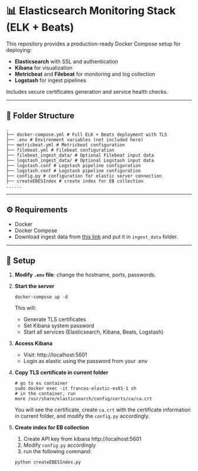 # 📊 Elasticsearch Monitoring Stack (ELK + Beats)

This repository provides a production-ready Docker Compose setup for deploying:

- **Elasticsearch** with SSL and authentication
- **Kibana** for visualization
- **Metricbeat** and **Filebeat** for monitoring and log collection
- **Logstash** for ingest pipelines

Includes secure certificates generation and service health checks.

---

## 🧱 Folder Structure

```
.
├── docker-compose.yml # Full ELK + Beats deployment with TLS
├── .env # Environment variables (not included here)
├── metricbeat.yml # Metricbeat configuration
├── filebeat.yml # Filebeat configuration
├── filebeat_ingest_data/ # Optional Filebeat input data
├── logstash_ingest_data/ # Optional Logstash input data
├── logstash.conf # Logstash pipeline configuration
├── logstash.conf # Logstash pipeline configuration
├── config.py # configuration for elastic server connection
├── createEBESIndex # create index for EB collection
......
```

---

## ⚙️ Requirements

- Docker
- Docker Compose
- Download ingest data from [this link](https://uoe-my.sharepoint.com/:f:/g/personal/s2047051_ed_ac_uk/ErJKtYx_JRhGsgeNFtvC9v0BH361-oZDtsWZxr7sPd_Srw?email=a.krause%40epcc.ed.ac.uk&e=7Mf4gO) and put it in `ingest_data` folder.

---

## 🔐 Setup

1. **Modify `.env` file**: change the hostname, ports, passwords.
2. **Start the server**

    ```shell
    docker-compose up -d
    ```
    This will:
   * Generate TLS certificates
   * Set Kibana system password
   * Start all services (Elasticsearch, Kibana, Beats, Logstash)

3. **Access Kibana**
 
    * Visit: http://localhost:5601
    * Login as elastic using the password from your .env

4. **Copy TLS certificate in current folder**

   ```shell
   # go to es container
   sudo docker exec -it frances-elastic-es01-1 sh
   # in the container, run
   more /usr/share/elasticsearch/config/certs/ca/ca.crt
   ```
   You will see the certificate, create `ca.crt` with the certificate information in current folder, and modify the `config.py` accordingly.

5. **Create index for EB collection**

   1. Create API key from kibana http://localhost:5601
   2. Modify `config.py` accordingly
   3. run the following command: 
    ```shell
   python createEBESIndex.py
   ```